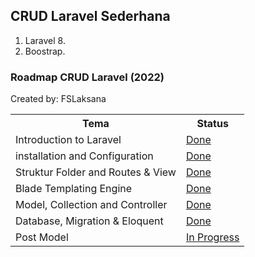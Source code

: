 ## CRUD Laravel Sederhana 
1. Laravel 8.
2. Boostrap.

### Roadmap CRUD Laravel (2022)
Created by: FSLaksana

<table class="tg">
  <tr>
    <th class="tg-yw4l"><b>Tema</b></th>
    <th class="tg-yw4l"><b>Status</b></th>
  </tr>
  
  <tr>
    <td class="tg-yw4l">Introduction to Laravel</td>
    <td class="tg-yw4l"><a href="">Done<a></td>
  </tr>
  <tr>
    <td class="tg-yw4l">installation and Configuration</td>
    <td class="tg-yw4l"><a href="">Done<a></td>
  </tr>
  <tr>
    <td class="tg-yw4l">Struktur Folder and Routes & View</td>
    <td class="tg-yw4l"><a href="">Done<a></td>
  </tr>
  <tr>
    <td class="tg-yw4l">Blade Templating Engine</td>
    <td class="tg-yw4l"><a href="">Done<a></td>
  </tr>
  <tr>
    <td class="tg-yw4l">Model, Collection and Controller </td>
    <td class="tg-yw4l"><a href="">Done<a></td>
  </tr>
  <tr>
    <td class="tg-yw4l">Database, Migration & Eloquent</td>
    <td class="tg-yw4l"><a href="">Done<a></td>
  </tr>
  <tr>
    <td class="tg-yw4l">Post Model</td>
    <td class="tg-yw4l"><a href="">In Progress<a></td>
  </tr> 
      
</table>